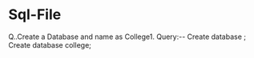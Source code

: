 # Sql-File
Q..Create a Database and name as College1.
Query:--
Create database <databasename>;
Create database college;
 
